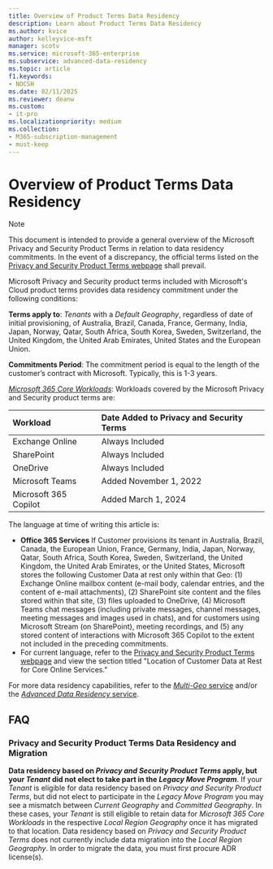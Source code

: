 ```yaml
---
title: Overview of Product Terms Data Residency
description: Learn about Product Terms Data Residency
ms.author: kvice
author: kelleyvice-msft
manager: scotv
ms.service: microsoft-365-enterprise
ms.subservice: advanced-data-residency
ms.topic: article
f1.keywords:
- NOCSH
ms.date: 02/11/2025
ms.reviewer: deanw
ms.custom:
- it-pro
ms.localizationpriority: medium
ms.collection:
- M365-subscription-management
- must-keep
---
```


# Overview of Product Terms Data Residency

> [!NOTE]
> This document is intended to provide a general overview of the Microsoft Privacy and Security Product Terms in relation to data residency commitments. In the event of a discrepancy, the official terms listed on the [Privacy and Security Product Terms webpage](https://www.microsoft.com/licensing/terms/product/PrivacyandSecurityTerms/all) shall prevail.

Microsoft Privacy and Security product terms included with Microsoft's Cloud product terms provides data residency commitment under the following conditions:

**Terms apply to**: _Tenants_ with a _Default Geography_, regardless of date of initial provisioning, of Australia, Brazil, Canada, France, Germany, India, Japan, Norway, Qatar, South Africa, South Korea, Sweden, Switzerland, the United Kingdom, the United Arab Emirates, United States and the European Union.

**Commitments Period**: The commitment period is equal to the length of the customer’s contract with Microsoft. Typically, this is 1-3 years.

[_Microsoft 365 Core Workloads_](m365-dr-overview.md#table-1-definitions-and-terms): Workloads covered by the Microsoft Privacy and Security product terms are:

| Workload | Date Added to Privacy and Security Terms |
|:-----|:-----|
|Exchange Online |Always Included |
|SharePoint |Always Included |
|OneDrive |Always Included |
|Microsoft Teams |Added November 1, 2022 |
|Microsoft 365 Copilot |Added March 1, 2024 |

The language at time of writing this article is:

- **Office 365 Services** If Customer provisions its tenant in Australia, Brazil, Canada, the European Union, France, Germany, India, Japan, Norway, Qatar, South Africa, South Korea, Sweden, Switzerland, the United Kingdom, the United Arab Emirates, or the United States, Microsoft stores the following Customer Data at rest only within that Geo: (1) Exchange Online mailbox content (e-mail body, calendar entries, and the content of e-mail attachments), (2) SharePoint site content and the files stored within that site, (3) files uploaded to OneDrive, (4) Microsoft Teams chat messages (including private messages, channel messages, meeting messages and images used in chats), and for customers using Microsoft Stream (on SharePoint), meeting recordings, and (5) any stored content of interactions with Microsoft 365 Copilot to the extent not included in the preceding commitments.
- For current language, refer to the [Privacy and Security Product Terms webpage](https://www.microsoft.com/licensing/terms/product/PrivacyandSecurityTerms/all) and view the section titled "Location of Customer Data at Rest for Core Online Services."

For more data residency capabilities, refer to the [_Multi-Geo_ service](microsoft-365-multi-geo.md) and/or the [_Advanced Data Residency_ service](advanced-data-residency.md).

## FAQ

### Privacy and Security Product Terms Data Residency and Migration

**Data residency based on _Privacy and Security Product Terms_ apply, but your _Tenant_ did not elect to take part in the _Legacy Move Program_**. If your _Tenant_ is eligible for data residency based on _Privacy and Security Product Terms_, but did not elect to participate in the _Legacy Move Program_ you may see a mismatch between _Current Geography_ and _Committed Geography_. In these cases, your _Tenant_ is still eligible to retain data for _Microsoft 365 Core Workloads_ in the respective _Local Region Geography_ once it has migrated to that location. Data residency based on _Privacy and Security Product Terms_ does not currently include data migration into the _Local Region Geography_. In order to migrate the data, you must first procure ADR license(s).
